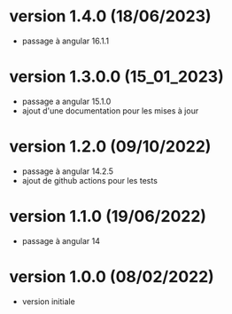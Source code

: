 # version 1.4.0 (18/06/2023)
* passage à angular 16.1.1

# version 1.3.0.0 (15_01_2023)
* passage a angular 15.1.0
* ajout d'une documentation pour les mises à jour

# version 1.2.0 (09/10/2022)
* passage à angular 14.2.5
* ajout de github actions pour les tests

# version 1.1.0 (19/06/2022)
* passage à angular 14

# version 1.0.0 (08/02/2022)
* version initiale
